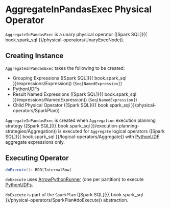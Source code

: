 # AggregateInPandasExec Physical Operator

`AggregateInPandasExec` is a unary physical operator ([Spark SQL]({{ book.spark_sql }}/physical-operators/UnaryExecNode)).

## Creating Instance

`AggregateInPandasExec` takes the following to be created:

* <span id="groupingExpressions"> Grouping Expressions ([Spark SQL]({{ book.spark_sql }}/expressions/Expression)) (`Seq[NamedExpression]`)
* <span id="udfExpressions"> [PythonUDF](../PythonUDF.md)s
* <span id="resultExpressions"> Result Named Expressions ([Spark SQL]({{ book.spark_sql }}/expressions/NamedExpression)) (`Seq[NamedExpression]`)
* <span id="child"> Child Physical Operator ([Spark SQL]({{ book.spark_sql }}/physical-operators/SparkPlan))

`AggregateInPandasExec` is created when `Aggregation` execution planning strategy ([Spark SQL]({{ book.spark_sql }}/execution-planning-strategies/Aggregation)) is executed for `Aggregate` logical operators ([Spark SQL]({{ book.spark_sql }}/logical-operators/Aggregate)) with [PythonUDF](../PythonUDF.md) aggregate expressions only.

## <span id="doExecute"> Executing Operator

```scala
doExecute(): RDD[InternalRow]
```

`doExecute` uses [ArrowPythonRunner](../runners/ArrowPythonRunner.md) (one per partition) to execute [PythonUDFs](#udfExpressions).

`doExecute` is part of the `SparkPlan` ([Spark SQL]({{ book.spark_sql }}/physical-operators/SparkPlan#doExecute)) abstraction.
